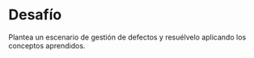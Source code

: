 # Desafío

Plantea un escenario de gestión de defectos y resuélvelo aplicando los conceptos aprendidos.
